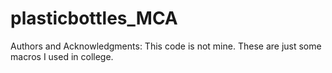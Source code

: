 # plasticbottles_MCA

Authors and Acknowledgments:
This code is not mine. These are just some macros I used in college. 
